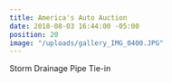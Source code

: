 ```yaml
---
title: America's Auto Auction
date: 2018-08-03 16:44:00 -05:00
position: 20
image: "/uploads/gallery_IMG_0400.JPG"
---
```


Storm Drainage Pipe Tie-in